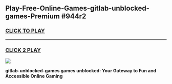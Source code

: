
## Play-Free-Online-Games-gitlab-unblocked-games-Premium #944r2
<h3>
<a href="https://premium.freeplayer.one?title=gitlab-unblocked-games&ref=8M">CLICK TO PLAY</a></h3>
<hr>

<h3>
<a href="https://premium.freeplayer.one?title=gitlab-unblocked-games&ref=8M">CLICK 2 PLAY</a>
  
</h3>

<a href="https://premium.freeplayer.one?title=gitlab-unblocked-games&ref=8M"><img src="https://clearcache.store/games.png"></a>


**gitlab-unblocked-games games unblocked: Your Gateway to Fun and Accessible Online Gaming**
